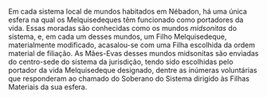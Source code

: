 ﻿Em cada sistema local de mundos habitados em Nébadon, há uma única esfera na qual os Melquisedeques têm funcionado como portadores da vida. Essas moradas são conhecidas como os mundos *midsonitas* do sistema, e, em cada um desses mundos, um Filho Melquisedeque, materialmente modificado, acasalou-se com uma Filha escolhida da ordem material de filiação. As Mães-Evas desses mundos midsonitas são enviadas do centro-sede do sistema da jurisdição, tendo sido escolhidas pelo portador da vida Melquisedeque designado, dentre as inúmeras voluntárias que responderam ao chamado do Soberano do Sistema dirigido às Filhas Materiais da sua esfera.